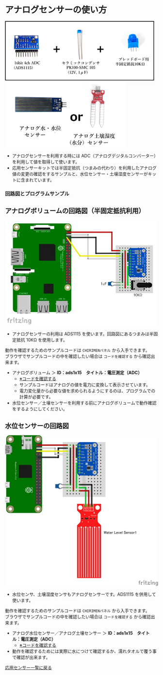 # アナログセンサーの使い方

<img src="./imgs/analog_sensor.jpg" width=600>
<img src="./imgs/water_soil.jpg" width=400>

- アナログセンサーを利用する時には ADC（アナログデジタルコンバーター）を利用して値を取得して使います。
- 応用センサーキットでは半固定抵抗（つまみの代わり）を利用したアナログ値の変更の確認をするサンプルと、水位センサー・土壌湿度センサーがキットに含まれています。

### 回路図とプログラムサンプル

## アナログボリュームの回路図（半固定抵抗利用）

<img src="./imgs/analog_jig.jpg" width=700>

- アナログセンサーの利用は ADS1115 を使います。回路図にあるつまみは半固定抵抗 10KΩ を使用します。

動作を確認するためのサンプルコードは `CHIRIMENパネル` から入手できます。<br>
ブラウザでサンプルコードの中を確認したい場合は `コードを確認する` から確認出来ます。
- アナログボリューム ＞ **ID：ads1x15　タイトル：電圧測定（ADC）**
  -  [※コードを確認する](https://tutorial.chirimen.org/pizero/esm-examples/ads1x15/main.js) 
  - サンプルコードはアナログの値を電力に変換して表示させています。
  - 電力変化量から必要な値を求められるようにするのは、プログラムでの計算が必要です。
- 水位センサー／土壌センサーを利用する前にアナログボリュームで動作確認をするようにしてください。

## 水位センサーの回路図
<img src="./imgs/analog_water.jpg" width=700>

- 水位センサ、土壌湿度センサもアナログセンサーです。ADS1115 を併用して使います。

動作を確認するためのサンプルコードは `CHIRIMENパネル` から入手できます。<br>
ブラウザでサンプルコードの中を確認したい場合は `コードを確認する` から確認出来ます。
- アナログ水位センサー／アナログ土壌センサー ＞ **ID：ads1x15　タイトル：電圧測定（ADC）**
  -  [※コードを確認する](https://tutorial.chirimen.org/pizero/esm-examples/ads1x15/main.js) 
- 動作を確認するためには実際に水につけて確認するか、濡れタオルで覆う事で確認が出来ます。

[応用センサー一覧に戻る](ad_sensor.md)
